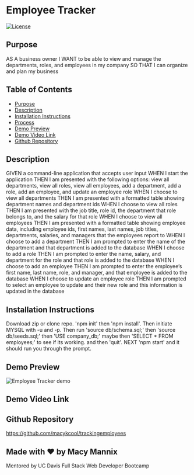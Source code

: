 # Employee Tracker

[![License](https://img.shields.io/badge/License-Apache_2.0-blue.svg)](https://opensource.org/licenses/Apache-2.0)

## Purpose
AS A business owner
I WANT to be able to view and manage the departments, roles, and employees in my company
SO THAT I can organize and plan my business

## Table of Contents
- [Purpose](#purpose) 
- [Description](#description) 
- [Installation Instructions](#installation-instructions)
- [Process](#process)
- [Demo Preview](#demo-preview)
- [Demo Video Link](#demo-video-link)
- [Github Repository](#github-repository)

## Description
GIVEN a command-line application that accepts user input
WHEN I start the application
THEN I am presented with the following options: view all departments, view all roles, view all employees, add a department, add a role, add an employee, and update an employee role
WHEN I choose to view all departments
THEN I am presented with a formatted table showing department names and department ids
WHEN I choose to view all roles
THEN I am presented with the job title, role id, the department that role belongs to, and the salary for that role
WHEN I choose to view all employees
THEN I am presented with a formatted table showing employee data, including employee ids, first names, last names, job titles, departments, salaries, and managers that the employees report to
WHEN I choose to add a department
THEN I am prompted to enter the name of the department and that department is added to the database
WHEN I choose to add a role
THEN I am prompted to enter the name, salary, and department for the role and that role is added to the database
WHEN I choose to add an employee
THEN I am prompted to enter the employee’s first name, last name, role, and manager, and that employee is added to the database
WHEN I choose to update an employee role
THEN I am prompted to select an employee to update and their new role and this information is updated in the database

## Installation Instructions  
 Download zip or clone repo. 'npm init' then 'npm install'. Then initiate MYSQL with -u and -p. Then run 'source db/schema.sql;' then 'source db/seeds.sql;' then 'USE company_db;' maybe then 'SELECT * FROM employees;' to see if its working. and then 'quit'. NEXT 'npm start' and it should run you through the prompt.


## Demo Preview
![Employee Tracker demo](./gif/track_employees.gif)

## Demo Video Link


## Github Repository
https://github.com/macykcool/trackingemployees


## Made with ❤️️ by Macy Mannix
Mentored by UC Davis Full Stack Web Developer Bootcamp